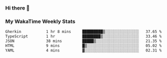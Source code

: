 ### Hi there 👋

<!--
**royschrauwen/royschrauwen** is a ✨ _special_ ✨ repository because its `README.md` (this file) appears on your GitHub profile.

Here are some ideas to get you started:

- 🔭 I’m currently working on ...
- 🌱 I’m currently learning ...
- 👯 I’m looking to collaborate on ...
- 🤔 I’m looking for help with ...
- 💬 Ask me about ...
- 📫 How to reach me: ...
- 😄 Pronouns: ...
- ⚡ Fun fact: ...
-->


### My WakaTime Weekly Stats
<!--START_SECTION:waka-->

```txt
Gherkin           1 hr 8 mins     █████████▒░░░░░░░░░░░░░░░   37.65 %
TypeScript        1 hr            ████████▒░░░░░░░░░░░░░░░░   33.46 %
JSON              38 mins         █████▒░░░░░░░░░░░░░░░░░░░   21.35 %
HTML              9 mins          █▒░░░░░░░░░░░░░░░░░░░░░░░   05.02 %
YAML              4 mins          ▓░░░░░░░░░░░░░░░░░░░░░░░░   02.31 %
```

<!--END_SECTION:waka-->
